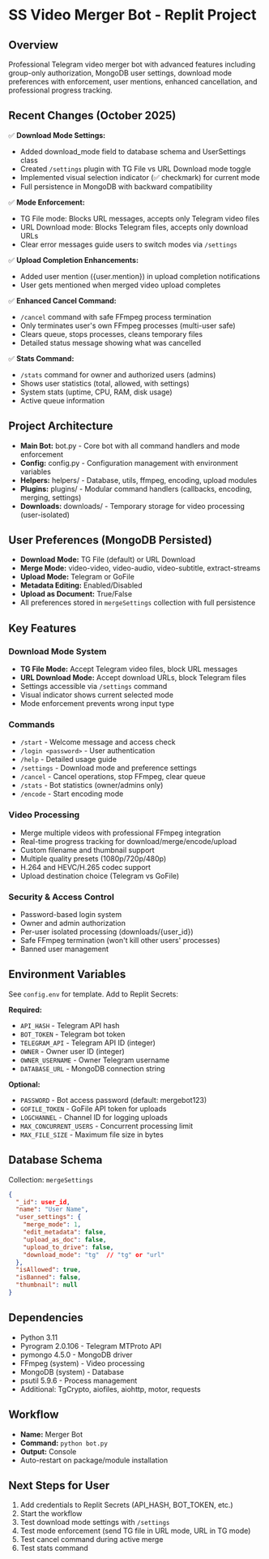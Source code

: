# SS Video Merger Bot - Replit Project

## Overview
Professional Telegram video merger bot with advanced features including group-only authorization, MongoDB user settings, download mode preferences with enforcement, user mentions, enhanced cancellation, and professional progress tracking.

## Recent Changes (October 2025)
✅ **Download Mode Settings:**
- Added download_mode field to database schema and UserSettings class
- Created `/settings` plugin with TG File vs URL Download mode toggle
- Implemented visual selection indicator (✅ checkmark) for current mode
- Full persistence in MongoDB with backward compatibility

✅ **Mode Enforcement:**
- TG File mode: Blocks URL messages, accepts only Telegram video files
- URL Download mode: Blocks Telegram files, accepts only download URLs
- Clear error messages guide users to switch modes via `/settings`

✅ **Upload Completion Enhancements:**
- Added user mention ({user.mention}) in upload completion notifications
- User gets mentioned when merged video upload completes

✅ **Enhanced Cancel Command:**
- `/cancel` command with safe FFmpeg process termination
- Only terminates user's own FFmpeg processes (multi-user safe)
- Clears queue, stops processes, cleans temporary files
- Detailed status message showing what was cancelled

✅ **Stats Command:**
- `/stats` command for owner and authorized users (admins)
- Shows user statistics (total, allowed, with settings)
- System stats (uptime, CPU, RAM, disk usage)
- Active queue information

## Project Architecture
- **Main Bot:** bot.py - Core bot with all command handlers and mode enforcement
- **Config:** config.py - Configuration management with environment variables
- **Helpers:** helpers/ - Database, utils, ffmpeg, encoding, upload modules
- **Plugins:** plugins/ - Modular command handlers (callbacks, encoding, merging, settings)
- **Downloads:** downloads/ - Temporary storage for video processing (user-isolated)

## User Preferences (MongoDB Persisted)
- **Download Mode:** TG File (default) or URL Download
- **Merge Mode:** video-video, video-audio, video-subtitle, extract-streams
- **Upload Mode:** Telegram or GoFile
- **Metadata Editing:** Enabled/Disabled
- **Upload as Document:** True/False
- All preferences stored in `mergeSettings` collection with full persistence

## Key Features

### Download Mode System
- **TG File Mode:** Accept Telegram video files, block URL messages
- **URL Download Mode:** Accept download URLs, block Telegram files
- Settings accessible via `/settings` command
- Visual indicator shows current selected mode
- Mode enforcement prevents wrong input type

### Commands
- `/start` - Welcome message and access check
- `/login <password>` - User authentication
- `/help` - Detailed usage guide
- `/settings` - Download mode and preference settings
- `/cancel` - Cancel operations, stop FFmpeg, clear queue
- `/stats` - Bot statistics (owner/admins only)
- `/encode` - Start encoding mode

### Video Processing
- Merge multiple videos with professional FFmpeg integration
- Real-time progress tracking for download/merge/encode/upload
- Custom filename and thumbnail support
- Multiple quality presets (1080p/720p/480p)
- H.264 and HEVC/H.265 codec support
- Upload destination choice (Telegram vs GoFile)

### Security & Access Control
- Password-based login system
- Owner and admin authorization
- Per-user isolated processing (downloads/{user_id})
- Safe FFmpeg termination (won't kill other users' processes)
- Banned user management

## Environment Variables
See `config.env` for template. Add to Replit Secrets:

**Required:**
- `API_HASH` - Telegram API hash
- `BOT_TOKEN` - Telegram bot token
- `TELEGRAM_API` - Telegram API ID (integer)
- `OWNER` - Owner user ID (integer)
- `OWNER_USERNAME` - Owner Telegram username
- `DATABASE_URL` - MongoDB connection string

**Optional:**
- `PASSWORD` - Bot access password (default: mergebot123)
- `GOFILE_TOKEN` - GoFile API token for uploads
- `LOGCHANNEL` - Channel ID for logging uploads
- `MAX_CONCURRENT_USERS` - Concurrent processing limit
- `MAX_FILE_SIZE` - Maximum file size in bytes

## Database Schema
Collection: `mergeSettings`
```json
{
  "_id": user_id,
  "name": "User Name",
  "user_settings": {
    "merge_mode": 1,
    "edit_metadata": false,
    "upload_as_doc": false,
    "upload_to_drive": false,
    "download_mode": "tg"  // "tg" or "url"
  },
  "isAllowed": true,
  "isBanned": false,
  "thumbnail": null
}
```

## Dependencies
- Python 3.11
- Pyrogram 2.0.106 - Telegram MTProto API
- pymongo 4.5.0 - MongoDB driver
- FFmpeg (system) - Video processing
- MongoDB (system) - Database
- psutil 5.9.6 - Process management
- Additional: TgCrypto, aiofiles, aiohttp, motor, requests

## Workflow
- **Name:** Merger Bot
- **Command:** `python bot.py`
- **Output:** Console
- Auto-restart on package/module installation

## Next Steps for User
1. Add credentials to Replit Secrets (API_HASH, BOT_TOKEN, etc.)
2. Start the workflow
3. Test download mode settings with `/settings`
4. Test mode enforcement (send TG file in URL mode, URL in TG mode)
5. Test cancel command during active merge
6. Test stats command

